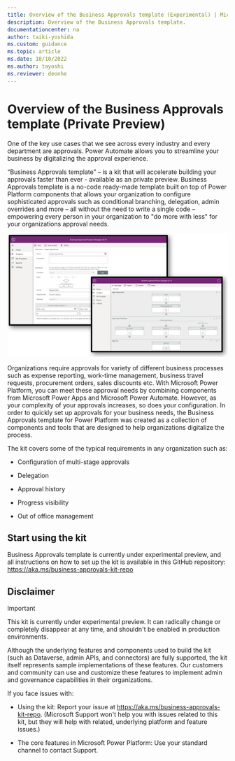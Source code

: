 ```yaml
---
title: Overview of the Business Approvals template (Experimental) | Microsoft Docs
description: Overview of the Business Approvals template.
documentationcenter: na
author: taiki-yoshida
ms.custom: guidance
ms.topic: article
ms.date: 10/10/2022
ms.author: tayoshi
ms.reviewer: deonhe
---
```


# Overview of the Business Approvals template (Private Preview)

One of the key use cases that we see across every industry and every department
are approvals. Power Automate allows you to streamline your business by
digitalizing the approval experience.

“Business Approvals template” – is a kit that will accelerate building your approvals
faster than ever - available as an private preview. Business Approvals template
is a no-code ready-made template built on top of Power Platform components that
allows your organization to configure sophisticated approvals such as
conditional branching, delegation, admin overrides and more – all without the
need to write a single code – empowering every person in your organization to
"do more with less" for your organizations approval needs.

![Business Approvals template screenshot](../media/business-approvals-kit.png)

Organizations require approvals for variety of different business processes such
as expense reporting, work-time management, business travel requests,
procurement orders, sales discounts etc. With Microsoft Power Platform, you can
meet these approval needs by combining components from Microsoft Power Apps and
Microsoft Power Automate. However, as your complexity of your approvals
increases, so does your configuration. In order to quickly set up approvals for
your business needs, the Business Approvals template for Power Platform was created
as a collection of components and tools that are designed to help organizations
digitalize the process.

The kit covers some of the typical requirements in any organization such as:

-   Configuration of multi-stage approvals

-   Delegation

-   Approval history

-   Progress visibility

-   Out of office management

## Start using the kit

Business Approvals template is currently under experimental preview, and all
instructions on how to set up the kit is available in this GitHub repository:
https://aka.ms/business-approvals-kit-repo

## Disclaimer

> [!IMPORTANT]
> This kit is currently under experimental preview. It can radically change or completely disappear at any time, and shouldn't be enabled in production environments.

Although the underlying features and components used to build the kit (such as
Dataverse, admin APIs, and connectors) are fully supported, the kit itself
represents sample implementations of these features. Our customers and community
can use and customize these features to implement admin and governance
capabilities in their organizations.

If you face issues with:

-   Using the kit: Report your issue at
    https://aka.ms/business-approvals-kit-repo. (Microsoft Support won't help
    you with issues related to this kit, but they will help with related,
    underlying platform and feature issues.)

-   The core features in Microsoft Power Platform: Use your standard channel to
    contact Support.
